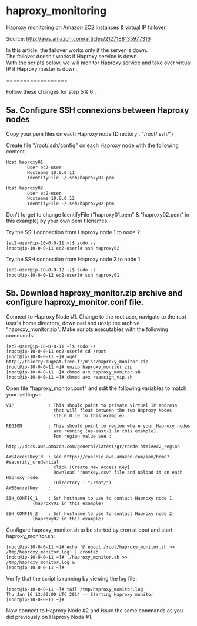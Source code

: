 haproxy_monitoring
==================

Haproxy monitoring on Amazon EC2 instances & virtual IP failover.

Source: http://aws.amazon.com/articles/2127188135977316

In this article, the failover works only if the server is down.  
The failover doesn't works if Haproxy service is down.  
With the scripts below, we will monitor Haproxy service 
and take over virtual IP if Haproxy master is down.

==================

Follow these changes for step 5 & 6 :

5a. Configure SSH connexions between Haproxy nodes
--------------------------------------------------

Copy your pem files on each Haproxy node (Directory : "/root/.ssh/")

Create file "/root/.ssh/config" on each Haproxy node with the following content.

	Host haproxy01
	        User ec2-user
	        Hostname 10.0.0.11
	        IdentityFile ~/.ssh/haproxy01.pem

	Host haproxy02
	        User ec2-user
	        Hostname 10.0.0.12
	        IdentityFile ~/.ssh/haproxy02.pem

Don't forget to change IdentifyFile ("haproxy01.pem" & "haproxy02.pem" in this example) by your own pem filenames.

Try the SSH connection from Haproxy node 1 to node 2

	[ec2-user@ip-10-0-0-11 ~]$ sudo -s
	[root@ip-10-0-0-11 ec2-user]# ssh haproxy02

Try the SSH connection from Haproxy node 2 to node 1

	[ec2-user@ip-10-0-0-12 ~]$ sudo -s
	[root@ip-10-0-0-12 ec2-user]# ssh haproxy01



5b. Download haproxy_monitor.zip archive and configure haproxy_monitor.conf file.
---------------------------------------------------------------------------------

Connect to Haproxy Node #1. Change to the root user, navigate to the root user's home
directory, download and unzip the archive "haproxy_monitor.zip". Make scripts
executables with the following commands:

	[ec2-user@ip-10-0-0-11 ~]$ sudo -s
	[root@ip-10-0-0-11 ec2-user]# cd /root
	[root@ip-10-0-0-11 ~]# wget http://thierry.bugeat.free.fr/misc/haproxy_monitor.zip
	[root@ip-10-0-0-11 ~]# unzip haproxy_monitor.zip
	[root@ip-10-0-0-11 ~]# chmod a+x haproxy_monitor.sh
	[root@ip-10-0-0-11 ~]# chmod a+x reassign_vip.sh

Open file "haproxy_monitor.conf" and edit the following variables to match your settings :

	VIP             : This should point to private virtual IP address
                      that will float between the two Haproxy Nodes 
                      (10.0.0.10 in this example).

	REGION          : This should point to region where your Haproxy nodes 
                      are running (us-east-1 in this example).
                      For region value see : 
                      http://docs.aws.amazon.com/general/latest/gr/rande.html#ec2_region

	AWSAccessKeyId	: See https://console.aws.amazon.com/iam/home?#security_credential
                      click [Create New Access Key]
                      Download "rootkey.csv" file and upload it on each Haproxy node. 
                      (Directory : "/root/")
	AWSSecretKey	: 

	SSH_CONFIG_1	: Ssh hostname to use to contact Haproxy node 1. 
			  (haproxy01 in this example)

	SSH_CONFIG_2	: Ssh hostname to use to contact Haproxy node 2. 
			  (haproxy02 in this example)

Configure haproxy_monitor.sh to be started by cron at boot and start haproxy_monitor.sh: 

	[root@ip-10-0-0-11 ~]# echo '@reboot /root/haproxy_monitor.sh >> /tmp/haproxy_monitor.log' | crontab
	[root@ip-10-0-0-11 ~]# ./haproxy_monitor.sh >> /tmp/haproxy_monitor.log &
	[root@ip-10-0-0-11 ~]# 

Verify that the script is running by viewing the log file:

	[root@ip-10-0-0-11 ~]# tail /tmp/haproxy_monitor.log 
	Thu Jan 16 13:00:00 UTC 2014 -- Starting Haproxy monitor
	[root@ip-10-0-0-11 ~]#

Now connect to Haproxy Node #2 and issue the same commands as you did previously on Haproxy Node #1.
